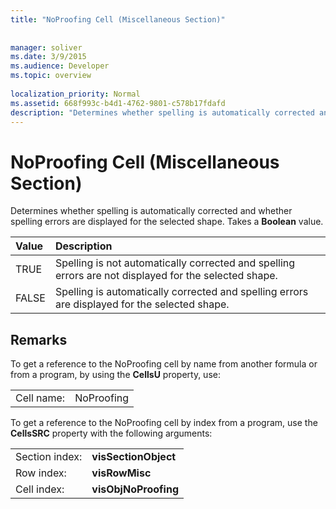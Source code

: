 ```yaml
---
title: "NoProofing Cell (Miscellaneous Section)"
 
 
manager: soliver
ms.date: 3/9/2015
ms.audience: Developer
ms.topic: overview
 
localization_priority: Normal
ms.assetid: 668f993c-b4d1-4762-9801-c578b17fdafd
description: "Determines whether spelling is automatically corrected and whether spelling errors are displayed for the selected shape. Takes a Boolean value."
---
```


# NoProofing Cell (Miscellaneous Section)

Determines whether spelling is automatically corrected and whether spelling errors are displayed for the selected shape. Takes a **Boolean** value. 
  
|**Value**|**Description**|
|:-----|:-----|
|TRUE  <br/> |Spelling is not automatically corrected and spelling errors are not displayed for the selected shape.  <br/> |
|FALSE  <br/> |Spelling is automatically corrected and spelling errors are displayed for the selected shape.  <br/> |
   
## Remarks

To get a reference to the NoProofing cell by name from another formula or from a program, by using the **CellsU** property, use: 
  
|||
|:-----|:-----|
|Cell name:  <br/> |NoProofing  <br/> |
   
To get a reference to the NoProofing cell by index from a program, use the **CellsSRC** property with the following arguments: 
  
|||
|:-----|:-----|
|Section index:  <br/> |**visSectionObject** <br/> |
|Row index:  <br/> |**visRowMisc** <br/> |
|Cell index:  <br/> |**visObjNoProofing** <br/> |
   

